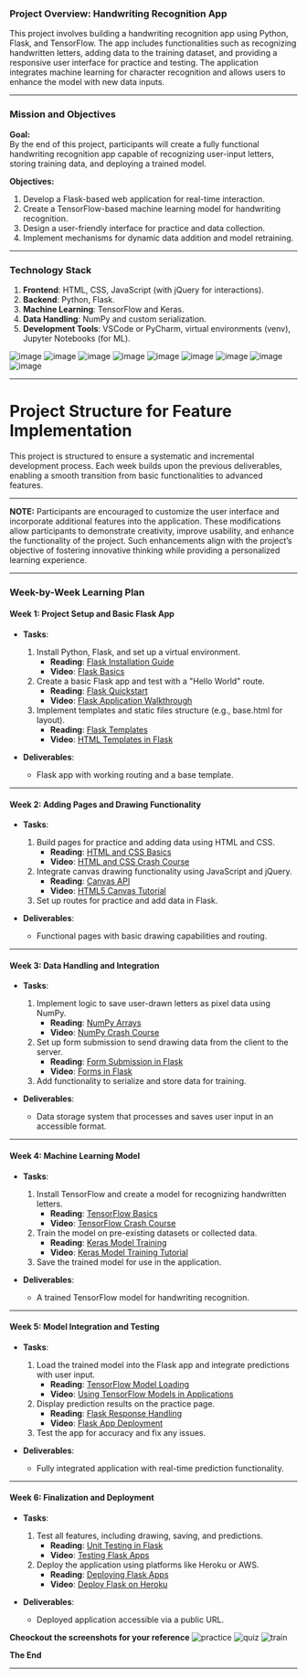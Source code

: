 ### **Project Overview: Handwriting Recognition App**
This project involves building a handwriting recognition app using Python, Flask, and TensorFlow. The app includes functionalities such as recognizing handwritten letters, adding data to the training dataset, and providing a responsive user interface for practice and testing. The application integrates machine learning for character recognition and allows users to enhance the model with new data inputs.

---

### **Mission and Objectives**
**Goal:**  
By the end of this project, participants will create a fully functional handwriting recognition app capable of recognizing user-input letters, storing training data, and deploying a trained model.

**Objectives:**  
1. Develop a Flask-based web application for real-time interaction.
2. Create a TensorFlow-based machine learning model for handwriting recognition.
3. Design a user-friendly interface for practice and data collection.
4. Implement mechanisms for dynamic data addition and model retraining.

---

### **Technology Stack**
1. **Frontend**: HTML, CSS, JavaScript (with jQuery for interactions).  
2. **Backend**: Python, Flask.  
3. **Machine Learning**: TensorFlow and Keras.  
4. **Data Handling**: NumPy and custom serialization.  
5. **Development Tools**: VSCode or PyCharm, virtual environments (venv), Jupyter Notebooks (for ML).

![image](https://github.com/user-attachments/assets/106c23cc-e367-434e-bbae-e6901eab4008)
![image](https://github.com/user-attachments/assets/c701a316-eead-4774-b418-8c761cb459ad)
![image](https://github.com/user-attachments/assets/06ba919d-8edb-4b02-b5b8-583e68a1e0ee)
![image](https://github.com/user-attachments/assets/87cd8c27-5973-498e-8d01-63eaf5574787)
![image](https://github.com/user-attachments/assets/544ca0bd-9e2c-41bd-a302-0e5a07ef4b55)
![image](https://github.com/user-attachments/assets/692e9e73-4733-4877-a501-55aa3a10c1bc)
![image](https://github.com/user-attachments/assets/bbbcc3ce-903b-4119-bcc2-613fba172848)
![image](https://github.com/user-attachments/assets/aed3a2bc-47c8-4fda-95a7-0faee2259b91)
![image](https://github.com/user-attachments/assets/aa061a48-7048-4380-ae87-5dfbc059bfb0)


---

# Project Structure for Feature Implementation
This project is structured to ensure a systematic and incremental development process. Each week builds upon the previous deliverables, enabling a smooth transition from basic functionalities to advanced features.

---

**NOTE:**
Participants are encouraged to customize the user interface and incorporate additional features into the application. These modifications allow participants to demonstrate creativity, improve usability, and enhance the functionality of the project. Such enhancements align with the project’s objective of fostering innovative thinking while providing a personalized learning experience.

---

### **Week-by-Week Learning Plan**

#### **Week 1: Project Setup and Basic Flask App**
- **Tasks**:
  1. Install Python, Flask, and set up a virtual environment.
     - **Reading**: [Flask Installation Guide](https://flask.palletsprojects.com/en/2.3.x/installation/)  
     - **Video**: [Flask Basics](https://www.youtube.com/watch?v=Z1RJmh_OqeA)
  2. Create a basic Flask app and test with a "Hello World" route.
     - **Reading**: [Flask Quickstart](https://flask.palletsprojects.com/en/2.3.x/quickstart/)  
     - **Video**: [Flask Application Walkthrough](https://www.youtube.com/watch?v=dam0GPOAvVI)
  3. Implement templates and static files structure (e.g., base.html for layout).  
     - **Reading**: [Flask Templates](https://flask.palletsprojects.com/en/2.3.x/tutorial/templates/)  
     - **Video**: [HTML Templates in Flask](https://www.youtube.com/watch?v=UbCWoMf80PY)

- **Deliverables**:
  - Flask app with working routing and a base template.

---

#### **Week 2: Adding Pages and Drawing Functionality**
- **Tasks**:
  1. Build pages for practice and adding data using HTML and CSS.
     - **Reading**: [HTML and CSS Basics](https://www.w3schools.com/html/)  
     - **Video**: [HTML and CSS Crash Course](https://www.youtube.com/watch?v=mU6anWqZJcc)
  2. Integrate canvas drawing functionality using JavaScript and jQuery.
     - **Reading**: [Canvas API](https://developer.mozilla.org/en-US/docs/Web/API/Canvas_API)  
     - **Video**: [HTML5 Canvas Tutorial](https://www.youtube.com/watch?v=EO6OkltgudE)
  3. Set up routes for practice and add data in Flask.

- **Deliverables**:
  - Functional pages with basic drawing capabilities and routing.

---

#### **Week 3: Data Handling and Integration**
- **Tasks**:
  1. Implement logic to save user-drawn letters as pixel data using NumPy.
     - **Reading**: [NumPy Arrays](https://numpy.org/doc/stable/user/absolute_beginners.html)  
     - **Video**: [NumPy Crash Course](https://www.youtube.com/watch?v=QUT1VHiLmmI)
  2. Set up form submission to send drawing data from the client to the server.
     - **Reading**: [Form Submission in Flask](https://flask.palletsprojects.com/en/2.3.x/tutorial/views/)  
     - **Video**: [Forms in Flask](https://www.youtube.com/watch?v=GbJPqu0ff9A)
  3. Add functionality to serialize and store data for training.

- **Deliverables**:
  - Data storage system that processes and saves user input in an accessible format.

---

#### **Week 4: Machine Learning Model**
- **Tasks**:
  1. Install TensorFlow and create a model for recognizing handwritten letters.
     - **Reading**: [TensorFlow Basics](https://www.tensorflow.org/tutorials/quickstart/beginner)  
     - **Video**: [TensorFlow Crash Course](https://www.youtube.com/watch?v=tPYj3fFJGjk)
  2. Train the model on pre-existing datasets or collected data.
     - **Reading**: [Keras Model Training](https://keras.io/guides/training_with_built_in_methods/)  
     - **Video**: [Keras Model Training Tutorial](https://www.youtube.com/watch?v=JcI5Vnw0b2c)
  3. Save the trained model for use in the application.

- **Deliverables**:
  - A trained TensorFlow model for handwriting recognition.

---

#### **Week 5: Model Integration and Testing**
- **Tasks**:
  1. Load the trained model into the Flask app and integrate predictions with user input.
     - **Reading**: [TensorFlow Model Loading](https://www.tensorflow.org/guide/saved_model)  
     - **Video**: [Using TensorFlow Models in Applications](https://www.youtube.com/watch?v=QPDsEtUK_D4)
  2. Display prediction results on the practice page.
     - **Reading**: [Flask Response Handling](https://flask.palletsprojects.com/en/2.3.x/tutorial/templates/)  
     - **Video**: [Flask App Deployment](https://www.youtube.com/watch?v=oA8brF3w5XQ&t=626s)
  3. Test the app for accuracy and fix any issues.

- **Deliverables**:
  - Fully integrated application with real-time prediction functionality.

---

#### **Week 6: Finalization and Deployment**
- **Tasks**:
  1. Test all features, including drawing, saving, and predictions.
     - **Reading**: [Unit Testing in Flask](https://flask.palletsprojects.com/en/2.3.x/testing/)  
     - **Video**: [Testing Flask Apps](https://www.youtube.com/watch?v=RLKW7ZMJOf4)
  2. Deploy the application using platforms like Heroku or AWS.
     - **Reading**: [Deploying Flask Apps](https://devcenter.heroku.com/articles/getting-started-with-python)  
     - **Video**: [Deploy Flask on Heroku](https://www.youtube.com/watch?v=miQmOlPF_Gs)

- **Deliverables**:
  - Deployed application accessible via a public URL.


 **Cheockout the screenshots for your reference**
 ![practice](https://github.com/user-attachments/assets/4c3d2344-a8da-4500-8799-8c725e927da4)
 ![quiz](https://github.com/user-attachments/assets/22c69cad-50da-4458-b666-121359e199ab)
![train](https://github.com/user-attachments/assets/90e48b61-ca93-4b0a-a657-40843a34eb0d)

 
  **The End**

---
